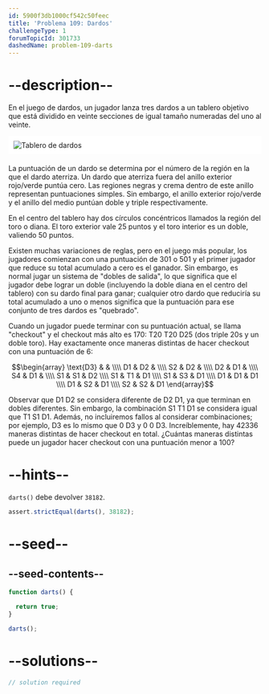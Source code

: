 ```yaml
---
id: 5900f3db1000cf542c50feec
title: 'Problema 109: Dardos'
challengeType: 1
forumTopicId: 301733
dashedName: problem-109-darts
---
```


# --description--

En el juego de dardos, un jugador lanza tres dardos a un tablero objetivo que está dividido en veinte secciones de igual tamaño numeradas del uno al veinte.

<img alt="Tablero de dardos" src="https://cdn.freecodecamp.org/curriculum/project-euler/darts.png" style="background-color: white; padding: 10px; display: block; margin-right: auto; margin-left: auto; margin-bottom: 1.2rem;" />

La puntuación de un dardo se determina por el número de la región en la que el dardo aterriza. Un dardo que aterriza fuera del anillo exterior rojo/verde puntúa cero. Las regiones negras y crema dentro de este anillo representan puntuaciones simples. Sin embargo, el anillo exterior rojo/verde y el anillo del medio puntúan doble y triple respectivamente.

En el centro del tablero hay dos círculos concéntricos llamados la región del toro o diana. El toro exterior vale 25 puntos y el toro interior es un doble, valiendo 50 puntos.

Existen muchas variaciones de reglas, pero en el juego más popular, los jugadores comienzan con una puntuación de 301 o 501 y el primer jugador que reduce su total acumulado a cero es el ganador. Sin embargo, es normal jugar un sistema de "dobles de salida", lo que significa que el jugador debe lograr un doble (incluyendo la doble diana en el centro del tablero) con su dardo final para ganar; cualquier otro dardo que reduciría su total acumulado a uno o menos significa que la puntuación para ese conjunto de tres dardos es "quebrado".

Cuando un jugador puede terminar con su puntuación actual, se llama "checkout" y el checkout más alto es 170: T20 T20 D25 (dos triple 20s y un doble toro). Hay exactamente once maneras distintas de hacer checkout con una puntuación de 6:

$$\begin{array}   \text{D3} &    &    \\\\
  D1        & D2 &    \\\\   S2        & D2 &    \\\\
  D2        & D1 &    \\\\   S4        & D1 &    \\\\
  S1        & S1 & D2 \\\\   S1        & T1 & D1 \\\\
  S1        & S3 & D1 \\\\   D1        & D1 & D1 \\\\
  D1        & S2 & D1 \\\\ S2        & S2 & D1 \end{array}$$

Observar que D1 D2 se considera diferente de D2 D1, ya que terminan en dobles diferentes. Sin embargo, la combinación S1 T1 D1 se considera igual que T1 S1 D1. Además, no incluiremos fallos al considerar combinaciones; por ejemplo, D3 es lo mismo que 0 D3 y 0 0 D3. Increíblemente, hay 42336 maneras distintas de hacer checkout en total. ¿Cuántas maneras distintas puede un jugador hacer checkout con una puntuación menor a 100?

# --hints--

`darts()` debe devolver `38182`.

```js
assert.strictEqual(darts(), 38182);
```

# --seed--

## --seed-contents--

```js
function darts() {

  return true;
}

darts();
```

# --solutions--

```js
// solution required
```
